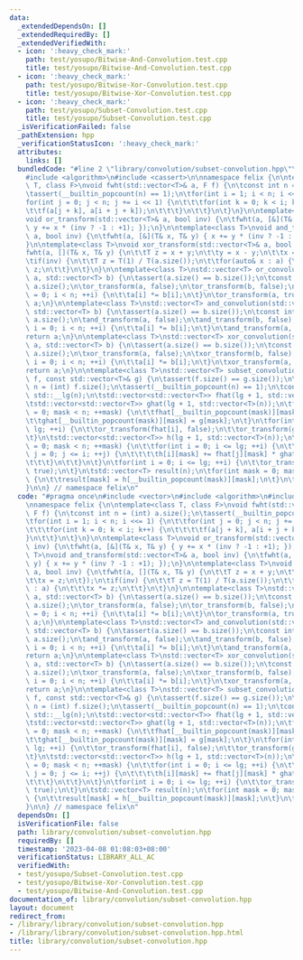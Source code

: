 ```yaml
---
data:
  _extendedDependsOn: []
  _extendedRequiredBy: []
  _extendedVerifiedWith:
  - icon: ':heavy_check_mark:'
    path: test/yosupo/Bitwise-And-Convolution.test.cpp
    title: test/yosupo/Bitwise-And-Convolution.test.cpp
  - icon: ':heavy_check_mark:'
    path: test/yosupo/Bitwise-Xor-Convolution.test.cpp
    title: test/yosupo/Bitwise-Xor-Convolution.test.cpp
  - icon: ':heavy_check_mark:'
    path: test/yosupo/Subset-Convolution.test.cpp
    title: test/yosupo/Subset-Convolution.test.cpp
  _isVerificationFailed: false
  _pathExtension: hpp
  _verificationStatusIcon: ':heavy_check_mark:'
  attributes:
    links: []
  bundledCode: "#line 2 \"library/convolution/subset-convolution.hpp\"\n#include <vector>\n\
    #include <algorithm>\n#include <cassert>\n\nnamespace felix {\n\ntemplate<class\
    \ T, class F>\nvoid fwht(std::vector<T>& a, F f) {\n\tconst int n = (int) a.size();\n\
    \tassert(__builtin_popcount(n) == 1);\n\tfor(int i = 1; i < n; i <<= 1) {\n\t\t\
    for(int j = 0; j < n; j += i << 1) {\n\t\t\tfor(int k = 0; k < i; k++) {\n\t\t\
    \t\tf(a[j + k], a[i + j + k]);\n\t\t\t}\n\t\t}\n\t}\n}\n\ntemplate<class T>\n\
    void or_transform(std::vector<T>& a, bool inv) {\n\tfwht(a, [&](T& x, T& y) {\
    \ y += x * (inv ? -1 : +1); });\n}\n\ntemplate<class T>\nvoid and_transform(std::vector<T>&\
    \ a, bool inv) {\n\tfwht(a, [&](T& x, T& y) { x += y * (inv ? -1 : +1); });\n\
    }\n\ntemplate<class T>\nvoid xor_transform(std::vector<T>& a, bool inv) {\n\t\
    fwht(a, [](T& x, T& y) {\n\t\tT z = x + y;\n\t\ty = x - y;\n\t\tx = z;\n\t});\n\
    \tif(inv) {\n\t\tT z = T(1) / T(a.size());\n\t\tfor(auto& x : a) {\n\t\t\tx *=\
    \ z;\n\t\t}\n\t}\n}\n\ntemplate<class T>\nstd::vector<T> or_convolution(std::vector<T>\
    \ a, std::vector<T> b) {\n\tassert(a.size() == b.size());\n\tconst int n = (int)\
    \ a.size();\n\tor_transform(a, false);\n\tor_transform(b, false);\n\tfor(int i\
    \ = 0; i < n; ++i) {\n\t\ta[i] *= b[i];\n\t}\n\tor_transform(a, true);\n\treturn\
    \ a;\n}\n\ntemplate<class T>\nstd::vector<T> and_convolution(std::vector<T> a,\
    \ std::vector<T> b) {\n\tassert(a.size() == b.size());\n\tconst int n = (int)\
    \ a.size();\n\tand_transform(a, false);\n\tand_transform(b, false);\n\tfor(int\
    \ i = 0; i < n; ++i) {\n\t\ta[i] *= b[i];\n\t}\n\tand_transform(a, true);\n\t\
    return a;\n}\n\ntemplate<class T>\nstd::vector<T> xor_convolution(std::vector<T>\
    \ a, std::vector<T> b) {\n\tassert(a.size() == b.size());\n\tconst int n = (int)\
    \ a.size();\n\txor_transform(a, false);\n\txor_transform(b, false);\n\tfor (int\
    \ i = 0; i < n; ++i) {\n\t\ta[i] *= b[i];\n\t}\n\txor_transform(a, true);\n\t\
    return a;\n}\n\ntemplate<class T>\nstd::vector<T> subset_convolution(const std::vector<T>&\
    \ f, const std::vector<T>& g) {\n\tassert(f.size() == g.size());\n\tconst int\
    \ n = (int) f.size();\n\tassert(__builtin_popcount(n) == 1);\n\tconst int lg =\
    \ std::__lg(n);\n\tstd::vector<std::vector<T>> fhat(lg + 1, std::vector<T>(n));\n\
    \tstd::vector<std::vector<T>> ghat(lg + 1, std::vector<T>(n));\n\tfor(int mask\
    \ = 0; mask < n; ++mask) {\n\t\tfhat[__builtin_popcount(mask)][mask] = f[mask];\n\
    \t\tghat[__builtin_popcount(mask)][mask] = g[mask];\n\t}\n\tfor(int i = 0; i <=\
    \ lg; ++i) {\n\t\tor_transform(fhat[i], false);\n\t\tor_transform(ghat[i], false);\n\
    \t}\n\tstd::vector<std::vector<T>> h(lg + 1, std::vector<T>(n));\n\tfor(int mask\
    \ = 0; mask < n; ++mask) {\n\t\tfor(int i = 0; i <= lg; ++i) {\n\t\t\tfor(int\
    \ j = 0; j <= i; ++j) {\n\t\t\t\th[i][mask] += fhat[j][mask] * ghat[i - j][mask];\n\
    \t\t\t}\n\t\t}\n\t}\n\tfor(int i = 0; i <= lg; ++i) {\n\t\tor_transform(h[i],\
    \ true);\n\t}\n\tstd::vector<T> result(n);\n\tfor(int mask = 0; mask < n; ++mask)\
    \ {\n\t\tresult[mask] = h[__builtin_popcount(mask)][mask];\n\t}\n\treturn result;\n\
    }\n\n} // namespace felix\n"
  code: "#pragma once\n#include <vector>\n#include <algorithm>\n#include <cassert>\n\
    \nnamespace felix {\n\ntemplate<class T, class F>\nvoid fwht(std::vector<T>& a,\
    \ F f) {\n\tconst int n = (int) a.size();\n\tassert(__builtin_popcount(n) == 1);\n\
    \tfor(int i = 1; i < n; i <<= 1) {\n\t\tfor(int j = 0; j < n; j += i << 1) {\n\
    \t\t\tfor(int k = 0; k < i; k++) {\n\t\t\t\tf(a[j + k], a[i + j + k]);\n\t\t\t\
    }\n\t\t}\n\t}\n}\n\ntemplate<class T>\nvoid or_transform(std::vector<T>& a, bool\
    \ inv) {\n\tfwht(a, [&](T& x, T& y) { y += x * (inv ? -1 : +1); });\n}\n\ntemplate<class\
    \ T>\nvoid and_transform(std::vector<T>& a, bool inv) {\n\tfwht(a, [&](T& x, T&\
    \ y) { x += y * (inv ? -1 : +1); });\n}\n\ntemplate<class T>\nvoid xor_transform(std::vector<T>&\
    \ a, bool inv) {\n\tfwht(a, [](T& x, T& y) {\n\t\tT z = x + y;\n\t\ty = x - y;\n\
    \t\tx = z;\n\t});\n\tif(inv) {\n\t\tT z = T(1) / T(a.size());\n\t\tfor(auto& x\
    \ : a) {\n\t\t\tx *= z;\n\t\t}\n\t}\n}\n\ntemplate<class T>\nstd::vector<T> or_convolution(std::vector<T>\
    \ a, std::vector<T> b) {\n\tassert(a.size() == b.size());\n\tconst int n = (int)\
    \ a.size();\n\tor_transform(a, false);\n\tor_transform(b, false);\n\tfor(int i\
    \ = 0; i < n; ++i) {\n\t\ta[i] *= b[i];\n\t}\n\tor_transform(a, true);\n\treturn\
    \ a;\n}\n\ntemplate<class T>\nstd::vector<T> and_convolution(std::vector<T> a,\
    \ std::vector<T> b) {\n\tassert(a.size() == b.size());\n\tconst int n = (int)\
    \ a.size();\n\tand_transform(a, false);\n\tand_transform(b, false);\n\tfor(int\
    \ i = 0; i < n; ++i) {\n\t\ta[i] *= b[i];\n\t}\n\tand_transform(a, true);\n\t\
    return a;\n}\n\ntemplate<class T>\nstd::vector<T> xor_convolution(std::vector<T>\
    \ a, std::vector<T> b) {\n\tassert(a.size() == b.size());\n\tconst int n = (int)\
    \ a.size();\n\txor_transform(a, false);\n\txor_transform(b, false);\n\tfor (int\
    \ i = 0; i < n; ++i) {\n\t\ta[i] *= b[i];\n\t}\n\txor_transform(a, true);\n\t\
    return a;\n}\n\ntemplate<class T>\nstd::vector<T> subset_convolution(const std::vector<T>&\
    \ f, const std::vector<T>& g) {\n\tassert(f.size() == g.size());\n\tconst int\
    \ n = (int) f.size();\n\tassert(__builtin_popcount(n) == 1);\n\tconst int lg =\
    \ std::__lg(n);\n\tstd::vector<std::vector<T>> fhat(lg + 1, std::vector<T>(n));\n\
    \tstd::vector<std::vector<T>> ghat(lg + 1, std::vector<T>(n));\n\tfor(int mask\
    \ = 0; mask < n; ++mask) {\n\t\tfhat[__builtin_popcount(mask)][mask] = f[mask];\n\
    \t\tghat[__builtin_popcount(mask)][mask] = g[mask];\n\t}\n\tfor(int i = 0; i <=\
    \ lg; ++i) {\n\t\tor_transform(fhat[i], false);\n\t\tor_transform(ghat[i], false);\n\
    \t}\n\tstd::vector<std::vector<T>> h(lg + 1, std::vector<T>(n));\n\tfor(int mask\
    \ = 0; mask < n; ++mask) {\n\t\tfor(int i = 0; i <= lg; ++i) {\n\t\t\tfor(int\
    \ j = 0; j <= i; ++j) {\n\t\t\t\th[i][mask] += fhat[j][mask] * ghat[i - j][mask];\n\
    \t\t\t}\n\t\t}\n\t}\n\tfor(int i = 0; i <= lg; ++i) {\n\t\tor_transform(h[i],\
    \ true);\n\t}\n\tstd::vector<T> result(n);\n\tfor(int mask = 0; mask < n; ++mask)\
    \ {\n\t\tresult[mask] = h[__builtin_popcount(mask)][mask];\n\t}\n\treturn result;\n\
    }\n\n} // namespace felix\n"
  dependsOn: []
  isVerificationFile: false
  path: library/convolution/subset-convolution.hpp
  requiredBy: []
  timestamp: '2023-04-08 01:08:03+08:00'
  verificationStatus: LIBRARY_ALL_AC
  verifiedWith:
  - test/yosupo/Subset-Convolution.test.cpp
  - test/yosupo/Bitwise-Xor-Convolution.test.cpp
  - test/yosupo/Bitwise-And-Convolution.test.cpp
documentation_of: library/convolution/subset-convolution.hpp
layout: document
redirect_from:
- /library/library/convolution/subset-convolution.hpp
- /library/library/convolution/subset-convolution.hpp.html
title: library/convolution/subset-convolution.hpp
---
```

